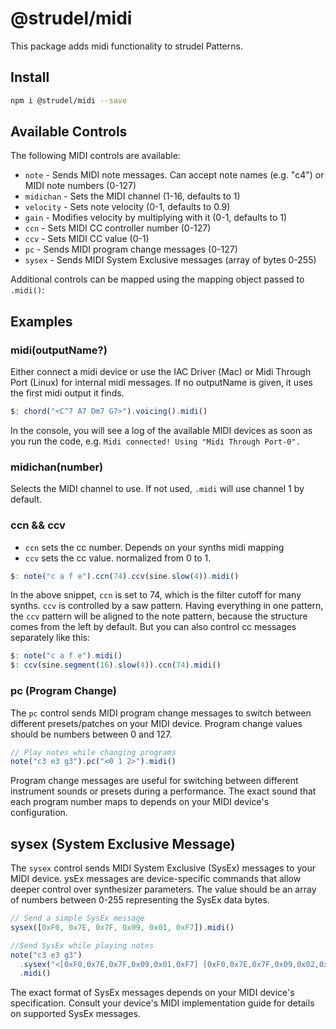 # @strudel/midi

This package adds midi functionality to strudel Patterns.

## Install

```sh
npm i @strudel/midi --save
```


## Available Controls

The following MIDI controls are available:

- `note` - Sends MIDI note messages. Can accept note names (e.g. "c4") or MIDI note numbers (0-127)
- `midichan` - Sets the MIDI channel (1-16, defaults to 1)
- `velocity` - Sets note velocity (0-1, defaults to 0.9)
- `gain` - Modifies velocity by multiplying with it (0-1, defaults to 1)
- `ccn` - Sets MIDI CC controller number (0-127)
- `ccv` - Sets MIDI CC value (0-1)
- `pc` - Sends MIDI program change messages (0-127)
- `sysex` - Sends MIDI System Exclusive messages (array of bytes 0-255)

Additional controls can be mapped using the mapping object passed to `.midi()`:


## Examples

### midi(outputName?)

Either connect a midi device or use the IAC Driver (Mac) or Midi Through Port (Linux) for internal midi messages.
If no outputName is given, it uses the first midi output it finds.

```javascript
$: chord("<C^7 A7 Dm7 G7>").voicing().midi()
```

In the console, you will see a log of the available MIDI devices as soon as you run the code, e.g. `Midi connected! Using "Midi Through Port-0".`

### midichan(number)

Selects the MIDI channel to use. If not used, `.midi` will use channel 1 by default.

### ccn && ccv

- `ccn` sets the cc number. Depends on your synths midi mapping
- `ccv` sets the cc value. normalized from 0 to 1.

```javascript
$: note("c a f e").ccn(74).ccv(sine.slow(4)).midi()
```

In the above snippet, `ccn` is set to 74, which is the filter cutoff for many synths. `ccv` is controlled by a saw pattern.
Having everything in one pattern, the `ccv` pattern will be aligned to the note pattern, because the structure comes from the left by default.
But you can also control cc messages separately like this:

```javascript
$: note("c a f e").midi()
$: ccv(sine.segment(16).slow(4)).ccn(74).midi()
```

### pc (Program Change)

The `pc` control sends MIDI program change messages to switch between different presets/patches on your MIDI device. 
Program change values should be numbers between 0 and 127.

```javascript
// Play notes while changing programs
note("c3 e3 g3").pc("<0 1 2>").midi()
```

Program change messages are useful for switching between different instrument sounds or presets during a performance. 
The exact sound that each program number maps to depends on your MIDI device's configuration.

## sysex (System Exclusive Message)

The `sysex` control sends MIDI System Exclusive (SysEx) messages to your MIDI device. 
ysEx messages are device-specific commands that allow deeper control over synthesizer parameters. 
The value should be an array of numbers between 0-255 representing the SysEx data bytes.

```javascript
// Send a simple SysEx message
sysex([0xF0, 0x7E, 0x7F, 0x09, 0x01, 0xF7]).midi()
```

```javascript
//Send SysEx while playing notes
note("c3 e3 g3")
  .sysex("<[0xF0,0x7E,0x7F,0x09,0x01,0xF7] [0xF0,0x7E,0x7F,0x09,0x02,0xF7]>")
  .midi()
```

The exact format of SysEx messages depends on your MIDI device's specification. 
Consult your device's MIDI implementation guide for details on supported SysEx messages.